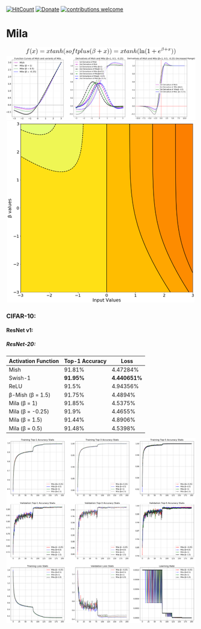 [![HitCount](http://hits.dwyl.io/digantamisra98/Mila.svg)](http://hits.dwyl.io/digantamisra98/Mila)
[![Donate](https://img.shields.io/badge/License-MIT-brightgreen.svg)](LICENSE)
[![contributions welcome](https://img.shields.io/badge/contributions-welcome-brightgreen.svg?style=flat)](https://github.com/digantamisra98/Mila/issues)

# Mila
<div style="text-align:center"><img src ="Observations/function.png"  width="400"/></div>
<div style="text-align:center"><img src ="Observations/All.png"  width="1000"/></div>
<div style="text-align:center"><img src ="Observations/Contour.png"  width="500"/></div>

### CIFAR-10:

#### ResNet v1:

##### ResNet-20:

|Activation Function| Top-1 Accuracy| Loss|
|---|---|---|
|Mish|91.81%|4.47284%|
|Swish-1|**91.95%**|**4.440651%**|
|ReLU|91.5%|4.94356%|
|β-Mish (β = 1.5)|91.75%|4.4894%|
|Mila (β = 1)|91.85%|4.5375%|
|Mila (β = -0.25)|91.9%|4.4655%|
|Mila (β = 1.5)|91.44%|4.8906%|
|Mila (β = 0.5)|91.48%|4.5398%|

<div style="text-align:center"><img src ="Observations/res20.png"  width="1000"/></div>
